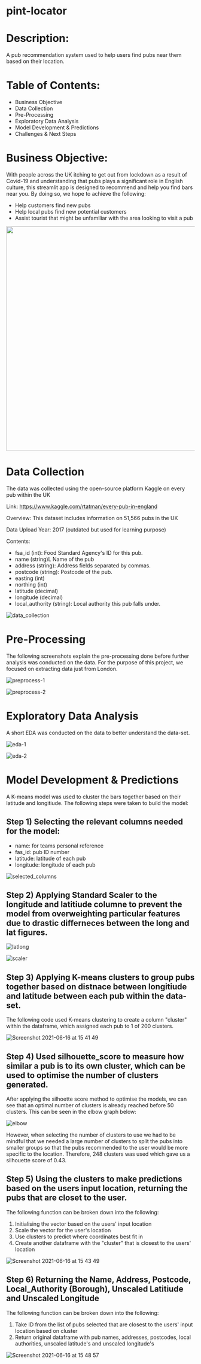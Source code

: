 # pint-locator

# Description:

A pub recommendation system used to help users find pubs near them based on their location.

# Table of Contents:
- Business Objective
- Data Collection 
- Pre-Processing
- Exploratory Data Analysis
- Model Development & Predictions
- Challenges & Next Steps

# Business Objective: 

With people across the UK itching to get out from lockdown as a result of Covid-19 and understanding that pubs plays a significant role in English culture, this streamlit app is designed to recommend and help you find bars near you. By doing so, we hope to achieve the following:
  - Help customers find new pubs
  - Help local pubs find new potential customers
  - Assist tourist that might be unfamiliar with the area looking to visit a pub

<img src="image/intro" width="600"> 

# Data Collection

The data was collected using the open-source platform Kaggle on every pub within the UK

Link: https://www.kaggle.com/rtatman/every-pub-in-england

Overview: This dataset includes information on 51,566 pubs in the UK

Data Upload Year: 2017 (outdated but used for learning purpose)

Contents:
- fsa_id (int): Food Standard Agency's ID for this pub.
- name (string)L Name of the pub
- address (string): Address fields separated by commas.
- postcode (string): Postcode of the pub.
- easting (int)
- northing (int)
- latitude (decimal)
- longitude (decimal)
- local_authority (string): Local authority this pub falls under.

![data_collection](https://user-images.githubusercontent.com/70877020/122177946-adcb0580-ceb8-11eb-8ca1-485b8c5f2b4a.png)

# Pre-Processing

The following screenshots explain the pre-processing done before further analysis was conducted on the data. For the purpose of this project, we focused on extracting data just from London.


![preprocess-1](https://user-images.githubusercontent.com/70877020/122177922-a73c8e00-ceb8-11eb-80c2-a0c687cbcc13.png)


![preprocess-2](https://user-images.githubusercontent.com/70877020/122177908-a3107080-ceb8-11eb-945c-0e185107c877.png)


# Exploratory Data Analysis

A short EDA was conducted on the data to better understand the data-set.

![eda-1](https://user-images.githubusercontent.com/70877020/122177883-9be96280-ceb8-11eb-8171-34b2ebc8c542.png)


![eda-2](https://user-images.githubusercontent.com/70877020/122177840-90963700-ceb8-11eb-8fae-e1fc5219de9f.png)


# Model Development & Predictions

A K-means model was used to cluster the bars together based on their latitude and longitiude. The following steps were taken to build the model:

## Step 1) Selecting the relevant columns needed for the model:

- name: for teams personal reference
- fas_id: pub ID number
- latitude: latitude of each pub
- longitude: longitude of each pub

![selected_columns](https://user-images.githubusercontent.com/70877020/122177792-870ccf00-ceb8-11eb-9dac-7f1ff4f87b2a.png)

## Step 2) Applying Standard Scaler to the longitude and latitiude columne to prevent the model from overweighting particular features due to drastic differneces between the long and lat figures.

![latlong](https://user-images.githubusercontent.com/70877020/122177742-7c523a00-ceb8-11eb-8a11-b9423d307c02.png)

![scaler](https://user-images.githubusercontent.com/70877020/122177712-74929580-ceb8-11eb-801f-d8c9416be8f5.png)

## Step 3) Applying K-means clusters to group pubs together based on distnace between longitiude and latitude between each pub within the data-set.

The following code used K-means clustering to create a column "cluster" within the dataframe, which assigned each pub to 1 of 200 clusters.

![Screenshot 2021-06-16 at 15 41 49](https://user-images.githubusercontent.com/70877020/122178708-68f39e80-ceb9-11eb-98e4-b59ca54eb8f3.png)

## Step 4) Used silhouette_score to measure how similar a pub is to its own cluster, which can be used to optimise the number of clusters generated.

After applying the silhoette score method to optimise the models, we can see that an optimal number of clusters is already reached before 50 clusters. This can be seen in the elbow graph below:

![elbow](https://user-images.githubusercontent.com/70877020/122177670-6b092d80-ceb8-11eb-9682-bd972ff81deb.png)

However, when selecting the number of clusters to use we had to be mindful that we needed a large number of clusters to split the pubs into smaller groups so that the pubs recommended to the user would be more specific to the location. Therefore, 248 clusters was used which gave us a silhouette score of 0.43.

## Step 5) Using the clusters to make predictions based on the users input location, returning the pubs that are closet to the user.

The following function can be broken down into the following:

1) Initialising the vector based on the users' input location
2) Scale the vector for the user's location
3) Use clusters to predict where coordinates best fit in
4) Create another dataframe with the "cluster" that is closest to the users' location

![Screenshot 2021-06-16 at 15 43 49](https://user-images.githubusercontent.com/70877020/122179007-b243ee00-ceb9-11eb-99ec-5d1d1072749c.png)

## Step 6) Returning the Name, Address, Postcode, Local_Authority (Borough), Unscaled Latitiude and Unscaled Longitude 

The following function can be broken down into the following:
1) Take ID from the list of pubs selected that are closest to the users' input location based on cluster
2) Return original dataframe with pub names, addresses, postcodes, local authorities, unscaled latitude's and unscaled longitude's

![Screenshot 2021-06-16 at 15 48 57](https://user-images.githubusercontent.com/70877020/122179863-79584900-ceba-11eb-8278-1ad1f2c8b263.png)

